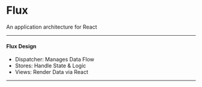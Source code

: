 # Flux 

An application architecture for React

---

#### Flux Design

- Dispatcher: Manages Data Flow
- Stores: Handle State & Logic
- Views: Render Data via React

---
